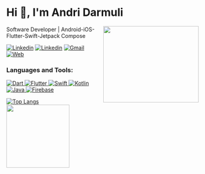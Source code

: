 <h1 align="left">Hi 👋, I'm Andri Darmuli</h1>

<img align="right" width=250 height=200 src="https://github.com/ndridm2/ndridm2/assets/64353589/2ae2dc53-bbee-427f-90b4-18ca88d6ab37" />

Software Developer | Android-iOS-Flutter-Swift-Jetpack Compose

[![Linkedin](https://img.shields.io/badge/Linked-in-369?style=flat-square&logo=linkedin&logoColor=white&color=blue)](https://linkedin.com/in/andri-darmuli-a39011218)
[![Linkedin](https://img.shields.io/badge/Twitter-tw-369?style=flat-square&logo=twitter&logoColor=white&color=blue)](https://twitter.com/ndridm2_)
[![Gmail](https://img.shields.io/badge/%20-Send%20Mail-black?color=007EC6&labelColor=555555&logo=gmail&logoColor=f5f7fe)](mailto:trick.coffe26@gmail.com?subject=From%20GitHub&&body=Hi,%20there.%20Found%20you%20on%20GitHub!%20Let's%20talk%20about...)
[![Web](https://img.shields.io/badge/%20-Link%20Web-black?color=007EC6&labelColor=555555&logo=website&logoColor=f5f7fe)](https://trickoff.me/)

<h3 align="left">Languages and Tools:</h3>
<p align="left">
  
  <a href="https://figma.com/" target="_blank" rel="noreferrer">
<!-- <img src="https://www.vectorlogo.zone/logos/figma/figma-icon.svg" alt="figma" width="40" height="40"/> </a> -->
  
  <a href="https://developer.android.com/" target="_blank" rel="noreferrer"> 
<!-- <img src="https://www.vectorlogo.zone/logos/kotlinlang/kotlinlang-icon.svg" alt="kotlin" width="40" height="40"/> </a> -->
  
  <a href="https://flutter.dev/" target="_blank" rel="noreferrer">
<!-- <img src="https://www.vectorlogo.zone/logos/flutterio/flutterio-icon.svg" alt="flutter" width="40" height="40"/> </a> -->

  <a href="https://www.apple.com/id/swift/" target="_blank" rel="noreferrer">
<!-- <img src="https://raw.githubusercontent.com/devicons/devicon/master/icons/swift/swift-original.svg" alt="swift" width="40" height="40"/> </a> -->

![Dart](https://img.shields.io/badge/dart-%230175C2.svg?style=for-the-badge&logo=dart&logoColor=white) ![Flutter](https://img.shields.io/badge/Flutter-%2302569B.svg?style=for-the-badge&logo=Flutter&logoColor=white) ![Swift](https://img.shields.io/badge/swift-%23ED8B00.svg?style=for-the-badge&logo=swift&logoColor=white) ![Kotlin](https://img.shields.io/badge/kotlin-%230095D5.svg?style=for-the-badge&logo=kotlin&logoColor=white) ![Java](https://img.shields.io/badge/jetpack_compose-%23ED8B00.svg?style=for-the-badge&logo=jetpack-compose) ![Firebase](https://img.shields.io/badge/firebase-%23039BE5.svg?style=for-the-badge&logo=firebase) 

</p>

<p align="center" >
  
[![Top Langs](https://github-readme-stats.vercel.app/api/top-langs/?username=tusharhow&langs_count=6&count_private=true&layout=compact&theme=react&hide_border=true&bg_color=1F222E&title_color=F85D7F&icon_color=F8D866&hide=Jupyter%20Notebook,html,css,tsql,hack)](https://github.com/ndridm2) <img height="165" src="http://github-readme-streak-stats.herokuapp.com?user=tusharhow&theme=tokyonight&hide_border=true&background=1F222E" />
  
</p>

